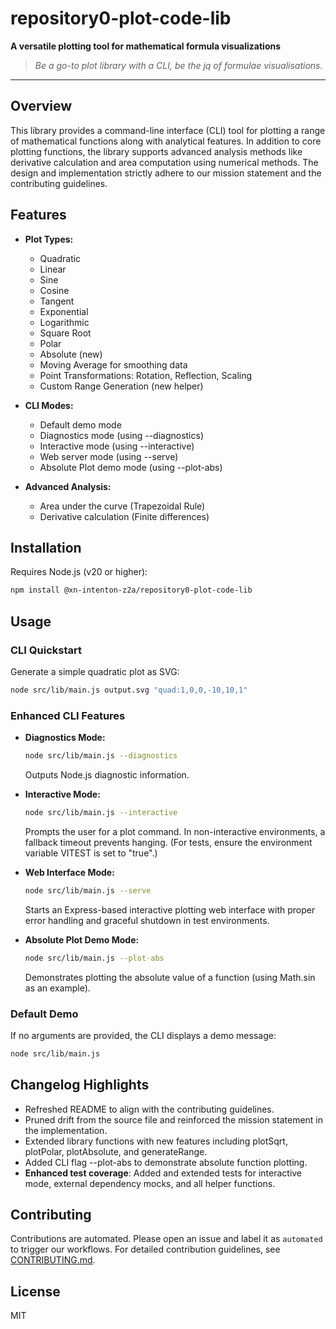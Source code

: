# repository0-plot-code-lib

**A versatile plotting tool for mathematical formula visualizations**

> _Be a go-to plot library with a CLI, be the jq of formulae visualisations._

---

## Overview

This library provides a command-line interface (CLI) tool for plotting a range of mathematical functions along with analytical features. In addition to core plotting functions, the library supports advanced analysis methods like derivative calculation and area computation using numerical methods. The design and implementation strictly adhere to our mission statement and the contributing guidelines.

## Features

- **Plot Types:**
  - Quadratic
  - Linear
  - Sine
  - Cosine
  - Tangent
  - Exponential
  - Logarithmic
  - Square Root
  - Polar
  - Absolute (new)
  - Moving Average for smoothing data
  - Point Transformations: Rotation, Reflection, Scaling
  - Custom Range Generation (new helper)

- **CLI Modes:**
  - Default demo mode
  - Diagnostics mode (using --diagnostics)
  - Interactive mode (using --interactive)
  - Web server mode (using --serve)
  - Absolute Plot demo mode (using --plot-abs)

- **Advanced Analysis:**
  - Area under the curve (Trapezoidal Rule)
  - Derivative calculation (Finite differences)

## Installation

Requires Node.js (v20 or higher):

```bash
npm install @xn-intenton-z2a/repository0-plot-code-lib
```

## Usage

### CLI Quickstart

Generate a simple quadratic plot as SVG:

```bash
node src/lib/main.js output.svg "quad:1,0,0,-10,10,1"
```

### Enhanced CLI Features

- **Diagnostics Mode:**

  ```bash
  node src/lib/main.js --diagnostics
  ```
  Outputs Node.js diagnostic information.

- **Interactive Mode:**

  ```bash
  node src/lib/main.js --interactive
  ```
  Prompts the user for a plot command. In non-interactive environments, a fallback timeout prevents hanging. (For tests, ensure the environment variable VITEST is set to "true".)

- **Web Interface Mode:**

  ```bash
  node src/lib/main.js --serve
  ```
  Starts an Express-based interactive plotting web interface with proper error handling and graceful shutdown in test environments.

- **Absolute Plot Demo Mode:**

  ```bash
  node src/lib/main.js --plot-abs
  ```
  Demonstrates plotting the absolute value of a function (using Math.sin as an example).

### Default Demo

If no arguments are provided, the CLI displays a demo message:

```bash
node src/lib/main.js
```

## Changelog Highlights

- Refreshed README to align with the contributing guidelines.
- Pruned drift from the source file and reinforced the mission statement in the implementation.
- Extended library functions with new features including plotSqrt, plotPolar, plotAbsolute, and generateRange.
- Added CLI flag --plot-abs to demonstrate absolute function plotting.
- **Enhanced test coverage**: Added and extended tests for interactive mode, external dependency mocks, and all helper functions.

## Contributing

Contributions are automated. Please open an issue and label it as `automated` to trigger our workflows. For detailed contribution guidelines, see [CONTRIBUTING.md](CONTRIBUTING.md).

## License

MIT

